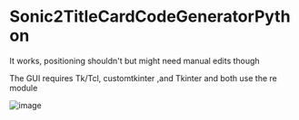 # Sonic2TitleCardCodeGeneratorPython
 It works, positioning shouldn't but might need manual edits though

The GUI requires Tk/Tcl, customtkinter ,and Tkinter and both use the re module

![image](https://github.com/RobiTheGit/Sonic2TitleCardCodeGeneratorPython/assets/94720060/7c1c1f26-c17d-4b96-824d-9277869fb0ab)
